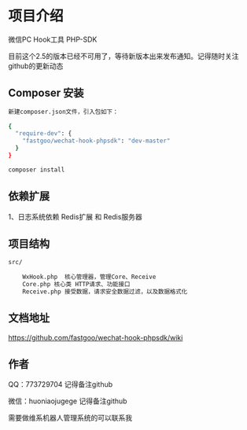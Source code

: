 项目介绍
=======
微信PC Hook工具 PHP-SDK 

目前这个2.5的版本已经不可用了，等待新版本出来发布通知。记得随时关注github的更新动态

Composer 安装
------------
```bash
新建composer.json文件，引入包如下：
 
{
  "require-dev": {
    "fastgoo/wechat-hook-phpsdk": "dev-master"
  }
} 

composer install
```

依赖扩展
-------
1、日志系统依赖 Redis扩展 和 Redis服务器

项目结构
-------

```bash
src/
    
    WxHook.php  核心管理器，管理Core、Receive
    Core.php 核心类 HTTP请求、功能接口
    Receive.php 接受数据，请求安全数据过滤，以及数据格式化
```

文档地址
-------

https://github.com/fastgoo/wechat-hook-phpsdk/wiki


作者
-------
QQ：773729704 记得备注github

微信：huoniaojugege  记得备注github

需要做维系机器人管理系统的可以联系我
